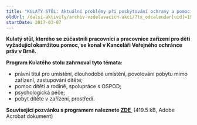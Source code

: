 ```yaml
---
title: "KULATÝ STŮL: Aktuální problémy při poskytování ochrany a pomoci dětem v zařízeních pro děti vyžadující okamžitou pomoc"
oldUrl: /dalsi-aktivity/archiv-vzdelavacich-akci/?tx_odcalendar[uid]=190&cHash=15de6818fff57f6e71c364b40fe7f802
startDate: 2017-03-07
---
```


<p><strong>Kulatý stůl, kterého se zúčastnili pracovníci a pracovnice zařízení pro děti vyžadující okamžitou pomoc, se konal v Kanceláři Veřejného ochránce práv v Brně.</strong> </p>
<p><strong>Program Kulatého stolu zahrnoval tyto témata:</strong> </p><ul><li>právní titul pro umístění, dlouhodobé umístění, povolování pobytu mimo zařízení, zastupování dítěte;</li><li>pomoc dítěti a rodině, spolupráce s OSPOD;</li><li>psychologická péče;</li><li>pobyt dítěte v zařízení, prostředí.</li></ul><strong>Související pozvánku s programem naleznete </strong><a href="https://www.ochrance.cz/uploads-import/projekt_ESF/00_2017_SEMINARE/ARCHIV_2017/Kulate_stoly_archiv/03_07_Aktualni_problemy_pri_poskytovani_ochrany_a_pomoci_detem_v_ZDVOP_pozvanka.pdf" target="_blank"><strong>ZDE </strong></a> (419.5 kB, Adobe Acrobat dokument)<p></p>
